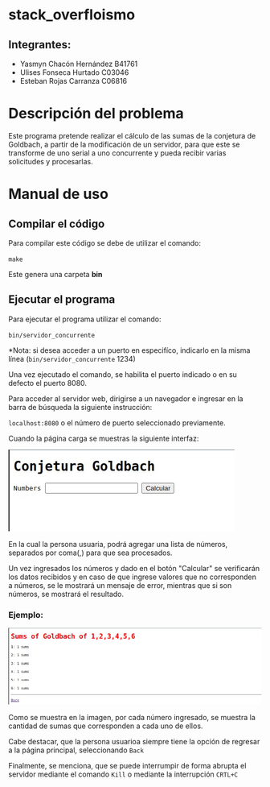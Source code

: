 # stack_overfloismo

## Integrantes:

- Yasmyn Chacón Hernández B41761
- Ulises Fonseca Hurtado C03046
- Esteban Rojas Carranza C06816

# Descripción del problema

Este programa pretende realizar el cálculo de las sumas de la conjetura de Goldbach, a partir de la modificación de un servidor, para que este se transforme de uno serial a uno concurrente y pueda recibir varias solicitudes y procesarlas.

# Manual de uso

## **Compilar el código**

Para compilar este código se debe de utilizar el comando: 

`make`

Este genera una carpeta **bin**

## **Ejecutar el programa**
Para ejecutar el programa utilizar el comando:

`bin/servidor_concurrente`

*Nota: si desea acceder a un puerto en especifíco, indicarlo en la misma línea (`bin/servidor_concurrente` 1234) 

Una vez ejecutado el comando, se habilita el puerto indicado o en su defecto el puerto 8080.

Para acceder al servidor web, dirigirse a un navegador e ingresar en la barra de búsqueda la siguiente instrucción: 

`localhost:8080` o el número de puerto seleccionado previamente.

Cuando la página carga se muestras la siguiente interfaz: 

![DiagramaCompleto](/servidor_concurrente/design/image/paginaPrincipal.jpeg)

En la cual la persona usuaria, podrá agregar una lista de números, separados por coma(,) para que sea procesados.

Un vez ingresados los números y dado en el botón "Calcular" se verificarán los datos recibidos y en caso de que ingrese valores que no corresponden a números, se le mostrará un mensaje de error, mientras que si son números, se mostrará el resultado. 

### **Ejemplo:**

![DiagramaCompleto](/servidor_concurrente/design/image/ejemploAplicacion.jpeg)

Como se muestra en la imagen, por cada número ingresado, se muestra la cantidad de sumas que corresponden a cada uno de ellos. 

Cabe destacar, que la persona usuarioa siempre tiene la opción de regresar a la página principal, seleccionando `Back`

Finalmente, se menciona, que se puede interrumpir de forma abrupta el servidor mediante el comando `Kill` o mediante la interrupción `CRTL+C `
